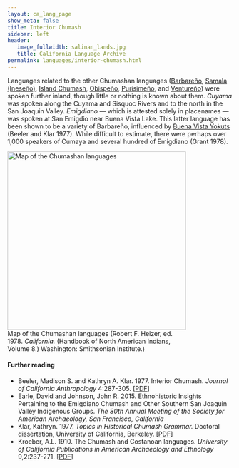 ```yaml
---
layout: ca_lang_page
show_meta: false
title: Interior Chumash
sidebar: left
header:
   image_fullwidth: salinan_lands.jpg
   title: California Language Archive
permalink: languages/interior-chumash.html
---
```


Languages related to the other Chumashan languages ([Barbareño](barbareno.html), [Samala (Ineseño)](ineseno.html), [Island Chumash](island-chumash.html), [Obispeño](obispeno.html), [Purisimeño](purisimeno.html), and [Ventureño](ventureno.html)) were spoken further inland, though little or nothing is known about them. *Cuyama* was spoken along the Cuyama and Sisquoc Rivers and to the north in the San Joaquin Valley. *Emigdiano* — which is attested solely in placenames — was spoken at San Emigdio near Buena Vista Lake. This latter language has been shown to be a variety of Barbareño, influenced by [Buena Vista Yokuts](yokuts.html) (Beeler and Klar 1977). While difficult to estimate, there were perhaps over 1,000 speakers of Cumaya and several hundred of Emigdiano (Grant 1978).

<div class="image fit right" style="width: 400px;">
<a href="https://berkeley.box.com/v/chumashan-languages-map"><img alt="Map of the Chumashan languages" src="{{ site.urlimg }}/chumashan-languages-map-small.jpg" width="400px"/></a>
<div class="caption">
Map of the Chumashan languages (Robert F. Heizer, ed. 1978. <em>California.</em> (Handbook of North American Indians, Volume 8.) Washington: Smithsonian Institute.)
</div>
</div>

#### Further reading

* Beeler, Madison S. and Kathryn A. Klar. 1977. Interior Chumash. *Journal of California Anthropology* 4:287-305. [[PDF](http://escholarship.org/uc/item/584924cs)]
* Earle, David and Johnson, John R. 2015. Ethnohistoric Insights Pertaining to the Emigdiano Chumash and Other Southern San Joaquin Valley Indigenous Groups. *The 80th Annual Meeting of the Society for American Archaeology, San Francisco, California*
* Klar, Kathryn. 1977. *Topics in Historical Chumash Grammar.* Doctoral dissertation, University of California, Berkeley. [[PDF](https://escholarship.org/uc/item/31t2k96m)]
* Kroeber, A.L. 1910. The Chumash and Costanoan languages. *University of California Publications in American Archaeology and Ethnology* 9,2:237-271. [[PDF](https://digitalassets.lib.berkeley.edu/anthpubs/ucb/text/ucp009-004.pdf)]

